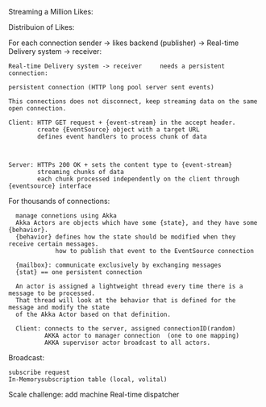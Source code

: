 Streaming a Million Likes:

Distribuion of Likes: 

For each connection
    sender -> likes backend (publisher) -> Real-time Delivery system -> receiver:

    Real-time Delivery system -> receiver     needs a persistent connection:

    persistent connection (HTTP long pool server sent events)

    This connections does not disconnect, keep streaming data on the same open connection. 

    Client: HTTP GET request + {event-stream} in the accept header. 
            create {EventSource} object with a target URL
            defines event handlers to process chunk of data



    Server: HTTPs 200 OK + sets the content type to {event-stream}
            streaming chunks of data
            each chunk processed independently on the client through {eventsource} interface

          
For thousands of connections:
 
      manage connetions using Akka
      Akka Actors are objects which have some {state}, and they have some {behavior}.
      {behavior} defines how the state should be modified when they receive certain messages. 
                 how to publish that event to the EventSource connection

      {mailbox}: communicate exclusively by exchanging messages
      {stat} == one persistent connection 

      An actor is assigned a lightweight thread every time there is a message to be processed. 
      That thread will look at the behavior that is defined for the message and modify the state 
      of the Akka Actor based on that definition. 

      Client: connects to the server, assigned connectionID(random)
              AKKA actor to manager connection  (one to one mapping)
              AKKA supervisor actor broadcast to all actors. 


 
Broadcast:
    
    subscribe request 
    In-Memorysubscription table (local, volital)
   
Scale challenge: add machine
  Real-time dispatcher 
  

    
    
    
    
